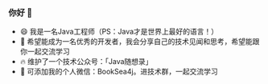 ### 你好 👋

- 😄 我是一名Java工程师（PS：Java才是世界上最好的语言！）
- 👯 希望能成为一名优秀的开发者，我会分享自己的技术见闻和思考，希望能跟你一起交流学习
- 🔥 维护了一个技术公众号：「Java随想录」
- 💬 可添加我的个人微信：BookSea4j。进技术群，一起交流学习
